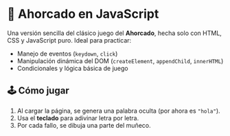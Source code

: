 # 🎯 Ahorcado en JavaScript

Una versión sencilla del clásico juego del **Ahorcado**, hecha solo con HTML, CSS y JavaScript puro. Ideal para practicar:

- Manejo de eventos (`keydown`, `click`)
- Manipulación dinámica del DOM (`createElement`, `appendChild`, `innerHTML`)
- Condicionales y lógica básica de juego

## 🕹️ Cómo jugar

1. Al cargar la página, se genera una palabra oculta (por ahora es `"hola"`).
2. Usa el **teclado** para adivinar letra por letra.
3. Por cada fallo, se dibuja una parte del muñeco.